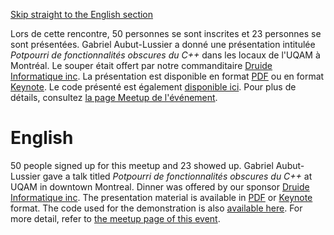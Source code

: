 [Skip straight to the English section](#english)

Lors de cette rencontre, 50 personnes se sont inscrites et 23 personnes se sont présentées. Gabriel Aubut-Lussier a donné une présentation intitulée *Potpourri de fonctionnalités obscures du C++* dans les locaux de l'UQAM à Montréal. Le souper était offert par notre commanditaire [Druide Informatique inc](https://www.druide.com). La présentation est disponible en format [PDF](https://github.com/CppMtl/Meetups/blob/master/2018-05-23%20%5BGabriel%20Aubut-Lussier%5D%20Potpourri%20de%20fonctionnalités%20obscures%20du%20C%2B%2B/PotpourriFonctionsObscures.pdf) ou en format [Keynote](https://github.com/CppMtl/Meetups/blob/master/2018-05-23%20%5BGabriel%20Aubut-Lussier%5D%20Potpourri%20de%20fonctionnalités%20obscures%20du%20C%2B%2B/PotpourriFonctionsObscures.key). Le code présenté est également [disponible ici](https://github.com/CppMtl/Meetups/blob/master/2018-05-23%20%5BGabriel%20Aubut-Lussier%5D%20Potpourri%20de%20fonctionnalités%20obscures%20du%20C%2B%2B/MonAffreuxFibonacci.cpp). Pour plus de détails, consultez [la page Meetup de l'événement](https://www.meetup.com/CppMtl/events/250277190/).

# English
50 people signed up for this meetup and 23 showed up. Gabriel Aubut-Lussier gave a talk titled *Potpourri de fonctionnalités obscures du C++* at UQAM in downtown Montreal. Dinner was offered by our sponsor [Druide Informatique inc](https://www.druide.com). The presentation material is available in [PDF](https://github.com/CppMtl/Meetups/blob/master/2018-05-23%20%5BGabriel%20Aubut-Lussier%5D%20Potpourri%20de%20fonctionnalités%20obscures%20du%20C%2B%2B/PotpourriFonctionsObscures.pdf) or [Keynote](https://github.com/CppMtl/Meetups/blob/master/2018-05-23%20%5BGabriel%20Aubut-Lussier%5D%20Potpourri%20de%20fonctionnalités%20obscures%20du%20C%2B%2B/PotpourriFonctionsObscures.key) format. The code used for the demonstration is also [available here](https://github.com/CppMtl/Meetups/blob/master/2018-05-23%20%5BGabriel%20Aubut-Lussier%5D%20Potpourri%20de%20fonctionnalités%20obscures%20du%20C%2B%2B/MonAffreuxFibonacci.cpp). For more detail, refer to [the meetup page of this event](https://www.meetup.com/CppMtl/events/250277190/).

